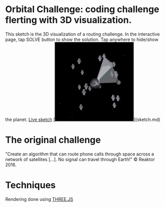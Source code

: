 # Orbital Challenge: coding challenge flerting with 3D visualization.
This sketch is the 3D visualization of a routing challenge. In the interactive page, tap SOLVE button to show the solution. Tap anywhere to hide/show the planet.
[Live sketch](sketch.md)
[[![Interactive Gallery](./orbitalChallenge/images/orbital.gif)](./orbitalChallenge/)](sketch.md)

# The original challenge
"Create an algorithm that can route phone calls through space across a network of satellites [...]. No signal can travel through Earth!" © Reaktor 2016.

# Techniques
Rendering done using [THREE.JS](https://threejs.org)